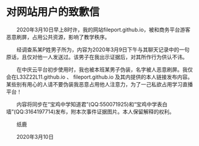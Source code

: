 # 对网站用户的致歉信

　　2020年3月10日早上8时许，我的网站fileport.github.io，被和商务平台游客恶意刷屏，占用公共资源，影响了教学秩序。

　　经调查系某P姓男子所为，内容为2020年3月9日下午与其聊天记录中的一句原话，且仅对他一人发送过。该男子在我出示证据后，对其所作行为供认不讳。

　　在中庆云平台初步使用时，我也被本班某男子伪装，名字被人恶意刷屏。我仅会在L33Z22L11.github.io 、 fileport.github.io 及其内提供的本人链接发布内容。某些别有用心的人请不要伪装我恶意占用他人注意力，为了一己私欲占用学习直播平台！

　　内容将同步在“宝鸡中学知道君”(QQ:550071925)和“宝鸡中学表白墙”(QQ:3164197714)发布，附本次事件证据图片。本人保留解释的权利。

　　纸鹿

　　2020年3月10日
